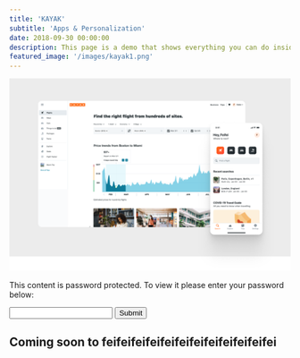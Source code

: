 ```yaml
---
title: 'KAYAK'
subtitle: 'Apps & Personalization'
date: 2018-09-30 00:00:00
description: This page is a demo that shows everything you can do inside portfolio and blog posts.
featured_image: '/images/kayak1.png'
---
```


<div>
    <img src="/images/kayak2.png"/>
</div>

<script src="{{ '/js/password.js' }}"></script>
<div id="password-section" class="password-section">
    <p class="text-start password-section-p">This content is password protected. To view it please enter your password below:</p>
    <div class="password-section-content">
        <div class="input-group mb-3">
            <input id='password' class="form-control" type='password' />
            <button type="button" class="btn btn-outline-secondary password-section-button" onclick="canAccess()">
                Submit
            </button>
        </div>
    </div>
</div>

<div id="content-hide" class="display-none">
    <h2>Coming soon to feifeifeifeifeifeifeifeifeifeifeifei</h2>
</div>

